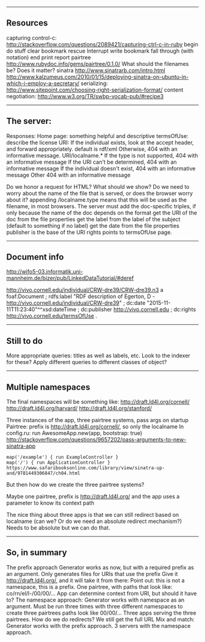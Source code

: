 -----------------------
Resources
-----------------------

capturing control-c:
	http://stackoverflow.com/questions/2089421/capturing-ctrl-c-in-ruby
	begin
	  do stuff
	  clear bookmark
	rescue Interrupt
	  write bookmark
	  fall through (with notation)
	end
	print report
pairtree
	http://www.rubydoc.info/gems/pairtree/0.1.0/
	What should the filenames be? Does it matter?
sinatra
	http://www.sinatrarb.com/intro.html
	http://www.kalzumeus.com/2010/01/15/deploying-sinatra-on-ubuntu-in-which-i-employ-a-secretary/
serializing: 
	http://www.sitepoint.com/choosing-right-serialization-format/
content negotiation:
	http://www.w3.org/TR/swbp-vocab-pub/#recipe3
	
--------------------------
The server:
--------------------------

Responses:
	Home page:
		something helpful and descriptive
	termsOfUse:
		describe the license
	URI:
		If the individual exists, look at the accept header, and forward appropriately.
			default is rdf/xml
		Otherwise, 404 with an informative message.
	URI/localname.*
		If the type is not supported, 404 with an informative message
		If the URI can't be determined, 404 with an informative message
		If the individual doesn't exist, 404 with an informative message
	Other
		404 with an informative message
	
Do we honor a request for HTML? What should we show?
Do we need to worry about the name of the file that is served, or does the browser worry about it?
	appending /localname.type means that this will be used as the filename, in most browsers.
The server must add the doc-specific triples, if only because the name of the doc depends on the format
	get the URI of the doc from the file properties
	get the label from the label of the subject (default to something if no label)
	get the date from the file properties
	publisher is the base of the URI
	rights points to termsOfUse page.
	
	
--------------------------
Document info
--------------------------

http://wifo5-03.informatik.uni-mannheim.de/bizer/pub/LinkedDataTutorial/#deref

<http://vivo.cornell.edu/individual/CRW-dre39/CRW-dre39.n3>
        a           foaf:Document ;
        rdfs:label  "RDF description of Egerton, D - http://vivo.cornell.edu/individual/CRW-dre39" ;
        dc:date     "2015-11-11T11:23:40"^^xsd:dateTime ;
        dc:publisher <http://vivo.cornell.edu> ;
        dc:rights    <http://vivo.cornell.edu/termsOfUse> .

--------------------------
Still to do
--------------------------

More appropriate queries: titles as well as labels, etc.
	Look to the indexer for these?
	Apply different queries to different classes of object?

-------------------------
Multiple namespaces
-------------------------

The final namespaces will be something like:
  http://draft.ld4l.org/cornell/
  http://draft.ld4l.org/harvard/
  http://draft.ld4l.org/stanford/
  
Three instances of the app, three pairtree systems, pass args on startup
	Pairtree: prefix is http://draft.ld4l.org/cornell/, so only the localname
In config.ru:
	run AwesomeApp.new(app, bootstrap: true)
	http://stackoverflow.com/questions/9657202/pass-arguments-to-new-sinatra-app
	
	map('/example') { run ExampleController }
    map('/') { run ApplicationController }
    https://www.safaribooksonline.com/library/view/sinatra-up-and/9781449306847/ch04.html
    
But then how do we create the three pairtree systems?

Maybe one pairtree, prefix is http://draft.ld4l.org/ and the app uses a parameter to know its context path

The nice thing about three apps is that we can still redirect based on localname
	(can we? Or do we need an absolute redirect mechanism?)
	Needs to be absolute but we can do that.
	
-----------
So, in summary
-----------
The prefix approach
	Generator works as now, but with a required prefix as an argument. Only generates files for URIs that use the prefix
		Give it http://draft.ld4l.org/, and it will take it from there:
		Point out: this is not a namespace, this is a prefix.
	One pairtree, with paths that look like: co/rn/el/l-/00/00/...
	App can determine context from  URI, but should it have to?
The namespace approach:
	Generator works with namespace as an argument. 
		Must be run three times with three different namespaces to create three pairtrees
			paths look like 00/00/...
	Three apps serving the three pairtrees.
		How do we do redirects? We still get the full URL
Mix and match:
	Generator works with the prefix approach.
	3 servers with the namespace approach.
		
